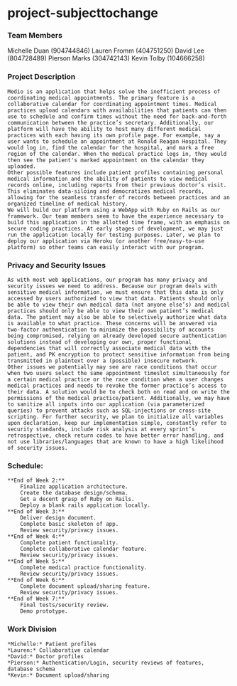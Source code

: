 # project-subjecttochange

### Team Members
Michelle Duan (904744846)
Lauren Fromm (404751250)
David Lee (804728489)
Pierson Marks (304742143)
Kevin Tolby (104666258)

### Project Description

	Medio is an application that helps solve the inefficient process of coordinating medical appointments. The primary feature is a collaborative calendar for coordinating appointment times. Medical practices upload calendars with availabilities that patients can then use to schedule and confirm times without the need for back-and-forth communication between the practice’s secretary. Additionally, our platform will have the ability to host many different medical practices with each having its own profile page. For example, say a user wants to schedule an appointment at Ronald Reagan Hospital. They would log in, find the calendar for the hospital, and mark a free region of the calendar. When the medical practice logs in, they would then see the patient's marked appointment on the calendar they uploaded.
	Other possible features include patient profiles containing personal medical information and the ability of patients to view medical records online, including reports from their previous doctor’s visit. This eliminates data-siloing and democratizes medical records, allowing for the seamless transfer of records between practices and an organized timeline of medical history. 
	We will build our platform using a WebApp with Ruby on Rails as our framework. Our team members seem to have the experience necessary to build this application in the allotted time frame, with an emphasis on secure coding practices. At early stages of development, we may just run the application locally for testing purposes. Later, we plan to deploy our application via Heroku (or another free/easy-to-use platform) so other teams can easily interact with our program. 


### Privacy and Security Issues

	As with most web applications, our program has many privacy and security issues we need to address. Because our program deals with sensitive medical information, we must ensure that this data is only accessed by users authorized to view that data. Patients should only be able to view their own medical data (not anyone else’s) and medical practices should only be able to view their own patient’s medical data. The patient may also be able to selectively authorize what data is available to what practice. These concerns will be answered via two-factor authentication to minimize the possibility of accounts being compromised, relying on already developed secure authentication solutions instead of developing our own, proper functional dependencies that will correctly associate medical data with the patient, and PK encryption to protect sensitive information from being transmitted in plaintext over a (possible) insecure network. 
	Other issues we potentially may see are race conditions that occur when two users select the same appointment timeslot simultaneously for a certain medical practice or the race condition when a user changes medical practices and needs to revoke the former practice’s access to their data. A solution would be to check both on read and on write the permissions of the medical practice/patient. Additionally, we may have to sanitize all inputs into our application (via parameterized queries) to prevent attacks such as SQL-injections or cross-site scripting. For further security, we plan to initialize all variables upon declaration, keep our implementation simple, constantly refer to security standards, include risk analysis at every sprint’s retrospective, check return codes to have better error handling, and not use libraries/languages that are known to have a high likelihood of security issues. 

### Schedule:
	**End of Week 2:**
		Finalize application architecture.
		Create the database design/schema.
		Get a decent grasp of Ruby on Rails.
		Deploy a blank rails application locally. 
	**End of Week 3:**
		Deliver design document.
		Complete basic skeleton of app.  
		Review security/privacy issues.
	**End of Week 4:**
		Complete patient functionality.
		Complete collaborative calendar feature.
		Review security/privacy issues.
	**End of Week 5:**
		Complete medical practice functionality.
		Review security/privacy issues.
	**End of Week 6:**
		Complete document upload/sharing feature.
		Review security/privacy issues.
	**End of Week 7:**
		Final tests/security review.
		Demo prototype.


### Work Division 
	*Michelle:* Patient profiles 
	*Lauren:* Collaborative calendar
	*David:* Doctor profiles 
	*Pierson:* Authentication/Login, security reviews of features, database schema  
	*Kevin:* Document upload/sharing


